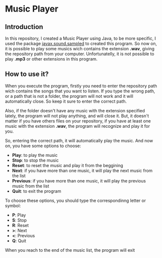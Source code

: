 <h1>Music Player</h1>
<h2>Introduction</h2>
<p>In this repository, I created a Music Player using Java, to be more specific, I used the package
<a href="https://docs.oracle.com/javase/7/docs/api/javax/sound/sampled/package-summary.html">javax.sound.sampled</a>
to created this program. So now on, it is possible to play some musics wich contains the extension <b>.wav</b>, giving the repository path from your
computer. Unfortunatelly, it is not possible to play <b>.mp3</b> or other extensions in this program.
</p>
<hl></hl>
<h2>How to use it?</h2>
<p>When you execute the program, firstly you need to enter the repository path wich contains the songs that you want to listen. If you type the wrong path, or
a path that is not a folder, the program will not work and it will automatically close. So keep it sure to enter the correct path.</p>
<p>Also, if the folder doesn't have any music with the extension specified lately, the program will not play anything, and will close it.
But, it doesn't matter if you have others files on your repository, if you have at least one music with the extension <b>.wav</b>, the program will recognize
and play it for you.</p>
<p>So, entering the correct path, it will automatically play the music. And now on, you have some options to choose:</p>
<ul>
  <li><b>Play</b>: to play the music</li>
  <li><b>Stop</b>: to stop the music</li>
  <li><b>Reset</b>: to reset the music and play it from the beggining</li>
  <li><b>Next</b>: if you have more than one music, it will play the next music from the list</li>
  <li><b>Previous</b>: if you have more than one music, it will play the previous music from the list</li>
  <li><b>Quit</b>: to exit the program</li>
</ul>
<p>To choose these options, you should type the correspondinng letter or symbol:</p>
<ul>
  <li><b>P</b>: Play</li>
  <li><b>S</b>: Stop</li>
  <li><b>R</b>: Reset</li>
  <li><b>></b>: Next</li>
  <li><b><</b>: Previous</li>
  <li><b>Q</b>: Quit</li>
</ul>
<p>When you reach to the end of the music list, the program will exit</p>
